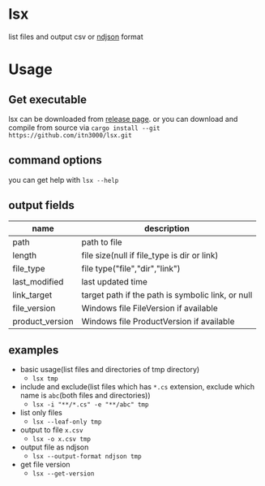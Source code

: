 # lsx

list files and output csv or [ndjson](https://ndjson.org) format

# Usage

## Get executable

lsx can be downloaded from [release page](https://github.com/itn3000/lsx/releases).
or you can download and compile from source via `cargo install --git https://github.com/itn3000/lsx.git`

## command options

you can get help with `lsx --help`

## output fields

|name|description|
|----|-----------|
|path|path to file|
|length|file size(null if file_type is dir or link)|
|file_type|file type("file","dir","link")|
|last_modified|last updated time|
|link_target|target path if the path is symbolic link, or null|
|file_version|Windows file FileVersion if available|
|product_version|Windows file ProductVersion if available|

## examples

* basic usage(list files and directories of tmp directory)
    * `lsx tmp`
* include and exclude(list files which has `*.cs` extension, exclude which name is `abc`(both files and directories))
    * `lsx -i "**/*.cs" -e "**/abc" tmp` 
* list only files
    * `lsx --leaf-only tmp`
* output to file `x.csv`
    * `lsx -o x.csv tmp`
* output file as ndjson
    * `lsx --output-format ndjson tmp`
* get file version
    * `lsx --get-version`